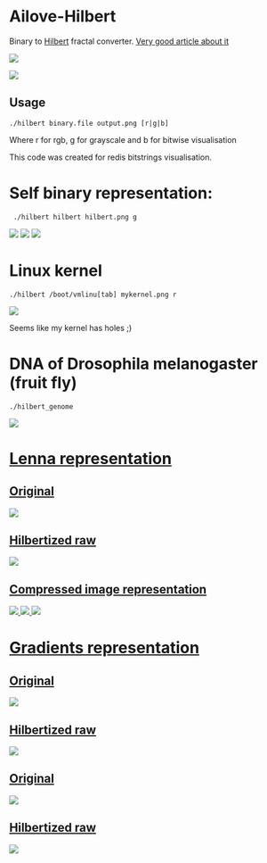 Ailove-Hilbert
==============

Binary to <a href="http://en.wikipedia.org/wiki/Hilbert_curve">Hilbert</a> fractal converter. 
<a href="http://blog.notdot.net/2009/11/Damn-Cool-Algorithms-Spatial-indexing-with-Quadtrees-and-Hilbert-Curves">Very good article about it</a>

<img src="http://upload.wikimedia.org/wikipedia/commons/4/46/Hilbert_curve.gif">

<a href="http://xkcd.com/195/"><img src="http://imgs.xkcd.com/comics/map_of_the_internet.jpg"></a>

Usage
-----

    ./hilbert binary.file output.png [r|g|b]

Where r for rgb, g for grayscale and b for bitwise visualisation

This code was created for redis bitstrings visualisation. 

Self binary representation:
==============================

     ./hilbert hilbert hilbert.png g

<img src="https://raw.github.com/ailove-lab/Ailove-Hilbert/master/hilbert_r.png">

<img src="https://raw.github.com/ailove-lab/Ailove-Hilbert/master/hilbert_g.png">

<img src="https://raw.github.com/ailove-lab/Ailove-Hilbert/master/hilbert_b.png">

Linux kernel
============

    ./hilbert /boot/vmlinu[tab] mykernel.png r

<img src="https://raw.github.com/ailove-lab/Ailove-Hilbert/master/vmlinuz-3.2.0-4-amd64.png">

Seems like my kernel has holes ;)

DNA of Drosophila melanogaster (fruit fly)
=========================================

    ./hilbert_genome

<a href="https://www.ncbi.nlm.nih.gov/genome/47?genome_assembly_id=1508903">
<img src="https://raw.github.com/ailove-lab/Ailove-Hilbert/master/genome.png">
</а>


Lenna representation
====================

Original
--------
<img src="https://raw.github.com/ailove-lab/Ailove-Hilbert/master/lenna.png">

Hilbertized raw
---------------
<img src="https://raw.github.com/ailove-lab/Ailove-Hilbert/master/lenna_r.png">

Compressed image representation
-------------------------------
<img src="https://raw.github.com/ailove-lab/Ailove-Hilbert/master/lenna_bin_r.png">

<img src="https://raw.github.com/ailove-lab/Ailove-Hilbert/master/lenna_bin_g.png">

<img src="https://raw.github.com/ailove-lab/Ailove-Hilbert/master/lenna_bin_b.png">

Gradients representation
========================

Original
--------
<img src="https://raw.github.com/ailove-lab/Ailove-Hilbert/master/gradient.png">

Hilbertized raw
---------------
<img src="https://raw.github.com/ailove-lab/Ailove-Hilbert/master/gradient_r.png">

Original
--------
<img src="https://raw.github.com/ailove-lab/Ailove-Hilbert/master/rgradient.png">

Hilbertized raw
---------------
<img src="https://raw.github.com/ailove-lab/Ailove-Hilbert/master/rgradient_r.png">

